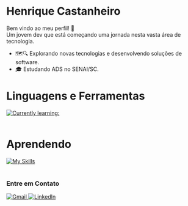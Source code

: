 # Henrique Castanheiro

Bem vindo ao meu perfil! 👀 <br>
Um jovem dev que está começando uma jornada nesta vasta área de tecnologia.

- 🗺️🔍 Explorando novas tecnologias e desenvolvendo soluções de software. <br>
- 🎓 Estudando ADS no SENAI/SC. <br>

# Linguagens e Ferramentas
[![Currently learning:](https://skillicons.dev/icons?i=java,python,eclipse)](https://skillicons.dev)<br><br>

# Aprendendo
[![My Skills](https://skillicons.dev/icons?i=vscode,postgresql,git,github)](https://skillicons.dev)<br><br>

<h3>Entre em Contato</h3>

<p align="left">
  <a href="mailto:henrique.castanheirotb@gmail.com" title="Gmail">
    <img src="https://img.shields.io/badge/-Gmail-FF0000?style=flat-square&labelColor=FF0000&logo=gmail&logoColor=white&link=mailto:henrique.castanheirotb@gmail.com" alt="Gmail"/>
  </a>
  <a href="https://www.linkedin.com/in/henrique-castanheiro" title="LinkedIn">
    <img src="https://img.shields.io/badge/-Linkedin-0e76a8?style=flat-square&logo=Linkedin&logoColor=white&link=https://www.linkedin.com/in/henrique-castanheiro" alt="LinkedIn"/>
  </a>
</p>

<!---
henriquecastanheiro/henriquecastanheiro is a ✨ special ✨ repository because its `README.md` (this file) appears on your GitHub profile.
You can click the Preview link to take a look at your changes.
--->
